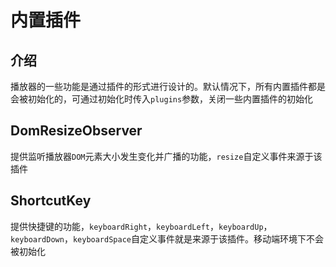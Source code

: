 # 内置插件

## 介绍

播放器的一些功能是通过插件的形式进行设计的。默认情况下，所有内置插件都是会被初始化的，可通过初始化时传入`plugins`参数，关闭一些内置插件的初始化

## DomResizeObserver

提供监听播放器`DOM`元素大小发生变化并广播的功能，`resize`自定义事件来源于该插件

## ShortcutKey

提供快捷键的功能，`keyboardRight`，`keyboardLeft`，`keyboardUp`，`keyboardDown`，`keyboardSpace`自定义事件就是来源于该插件。移动端环境下不会被初始化